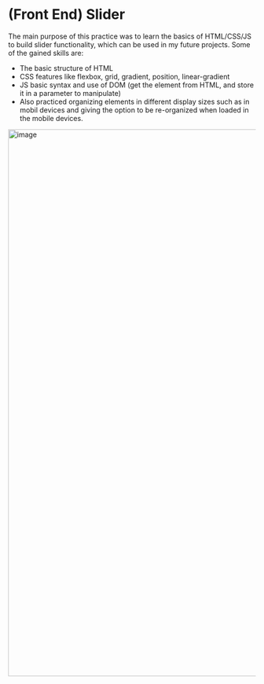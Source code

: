 # (Front End) Slider
The main purpose of this practice was to learn the basics of HTML/CSS/JS to build slider functionality, which can be used in my future projects. 
Some of the gained skills are: 
* The basic structure of HTML
* CSS features like flexbox, grid, gradient, position, linear-gradient
* JS basic syntax and use of DOM (get the element from HTML, and store it in a parameter to manipulate)
* Also practiced organizing elements in different display sizes such as in mobil devices and giving the option to be re-organized when loaded in the mobile devices. 
<img width="1113" alt="image" src="https://github.com/eugenek0529/-Front-End-Slider-/assets/111472652/3cf28b04-6854-4988-8361-b54435e8b890">
